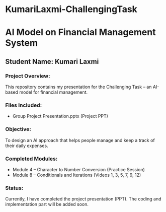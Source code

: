 # KumariLaxmi-ChallengingTask
# AI Model on Financial Management System

## Student Name: Kumari Laxmi

### Project Overview:
This repository contains my presentation for the Challenging Task – an AI-based model for financial management.

### Files Included:
- Group Project Presentation.pptx (Project PPT)

### Objective:
To design an AI approach that helps people manage and keep a track of their daily expenses.

### Completed Modules:
- Module 4 – Character to Number Conversion (Practice Session)
- Module 8 – Conditionals and Iterations (Videos 1, 3, 5, 7, 9, 12)

### Status:
Currently, I have completed the project presentation (PPT). The coding and implementation part will be added soon.
